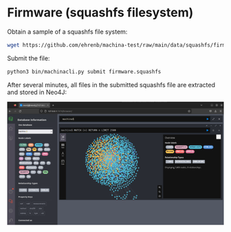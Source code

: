 # Firmware (squashfs filesystem)

Obtain a sample of a squashfs file system:

```bash linenums="1"
wget https://github.com/ehrenb/machina-test/raw/main/data/squashfs/firmware.squashfs
```

Submit the file:

```bash linenums="1"
python3 bin/machinacli.py submit firmware.squashfs
```

After several minutes, all files in the submitted squashfs file are extracted and stored in Neo4J:

<img src="../../res/images/squashfs-graph.png" width="800">